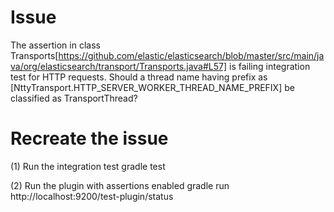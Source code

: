 # Issue
The assertion in class Transports[https://github.com/elastic/elasticsearch/blob/master/src/main/java/org/elasticsearch/transport/Transports.java#L57] is failing integration test for HTTP requests. 
Should a thread name having prefix as [NttyTransport.HTTP_SERVER_WORKER_THREAD_NAME_PREFIX] be classified as TransportThread?   

# Recreate the issue
(1) Run the integration test
gradle test

(2) Run the plugin with assertions enabled
gradle run
http://localhost:9200/test-plugin/status


